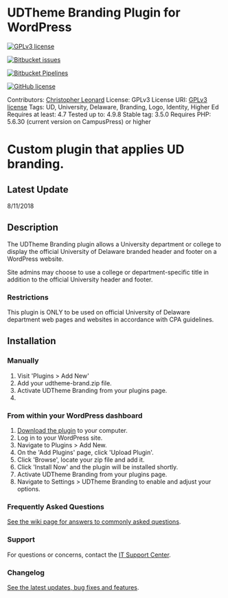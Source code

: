 # UDTheme Branding Plugin for WordPress #

[![GPLv3 license](https://img.shields.io/badge/License-GPLv3-blue.svg?style=for-the-badge)](https://bitbucket.org/itcssdev/udtheme-brand/src/master/LICENSE.md)

[![Bitbucket issues](https://img.shields.io/bitbucket/issues/itcssdev/udtheme-brand.svg?style=for-the-badge)](https://bitbucket.org/itcssdev/udtheme-brand/issues/)

[![Bitbucket Pipelines](https://img.shields.io/bitbucket/pipelines/atlassian/adf-builder-javascript.svg?style=for-the-badge)](https://bitbucket.org/itcssdev/udtheme-brand/src/master/bitbucket-pipelines.yml)




[![GitHub license](https://img.shields.io/badge/license-GPLv2-blue.svg)](https://bitbucket.org/itcssdev/udtheme-brand/src/b604cd0921d6635d6ada4e39ddbcc673288deb14/LICENSE.md)

Contributors: [Christopher Leonard](https://github.com/atsea)
License: GPLv3
License URI: [GPLv3 license](https://bitbucket.org/itcssdev/udtheme-brand/src/master/LICENSE.md)
Tags: UD, University, Delaware, Branding, Logo, Identity, Higher Ed
Requires at least: 4.7
Tested up to: 4.9.8
Stable tag: 3.5.0
Requires PHP: 5.6.30 (current version on CampusPress) or higher

Custom plugin that applies UD branding.
=======
## Latest Update ##

8/11/2018

## Description ##

The UDTheme Branding plugin allows a University department or college to display the official University of Delaware branded header and footer on a WordPress website.

Site admins may choose to use a college or department-specific title in addition to the official University header and footer.

### Restrictions ###
This plugin is ONLY to be used on official University of Delaware department web pages and websites in accordance with CPA guidelines.

## Installation ##

### Manually ###
1. Visit 'Plugins > Add New'
2. Add your udtheme-brand.zip file.
3. Activate UDTheme Branding from your plugins page.
4.

### From within your WordPress dashboard ###
1. [Download the plugin](https://bitbucket.org/itcssdev/udtheme-brand/downloads/) to your computer.
2. Log in to your WordPress site.
3. Navigate to Plugins > Add New.
4. On the 'Add Plugins' page, click 'Upload Plugin'.
4. Click 'Browse', locate your zip file and add it.
5. Click 'Install Now' and the plugin will be installed shortly.
6. Activate UDTheme Branding from your plugins page.
7. Navigate to Settings > UDTheme Branding to enable and adjust your options.

### Frequently Asked Questions ###
[See the wiki page for answers to commonly asked questions](https://github.com/UDelIT/udthemebrand/wiki/FAQs).

### Support ###
For questions or concerns, contact the [IT Support Center](consult@udel.edu).

### Changelog ###
[See the latest updates, bug fixes and features](https://bitbucket.org/itcssdev/udtheme-brand/src/7f87a071f8a3d48a0ae407e3c08317553c189c2b/CHANGELOG.md?at=master).
